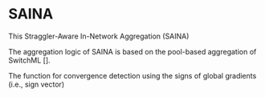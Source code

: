 # SAINA

This 
Straggler-Aware In-Network Aggregation (SAINA) 

The aggregation logic of SAINA is based on the pool-based aggregation of SwitchML [].

The function for convergence detection using the signs of global gradients (i.e., sign vector)




